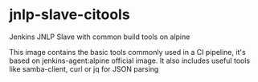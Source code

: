 # jnlp-slave-citools
Jenkins JNLP Slave with common build tools on alpine

This image contains the basic tools commonly used in a CI pipeline, it's based on jenkins-agent:alpine official image.
It also includes useful tools like samba-client, curl or jq for JSON parsing